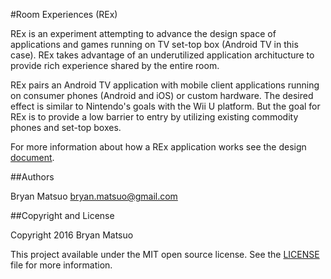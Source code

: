 #Room Experiences (REx)

REx is an experiment attempting to advance the design space of applications and
games running on TV set-top box (Android TV in this case).  REx takes advantage
of an underutilized application architucture to provide rich experience shared
by the entire room.

REx pairs an Android TV application with mobile client applications running on
consumer phones (Android and iOS) or custom hardware.  The desired effect is
similar to Nintendo's goals with the Wii U platform.  But the goal for REx is
to provide a low barrier to entry by utilizing existing commodity phones and
set-top boxes.

For more information about how a REx application works see the design
[document](docs/design.md).


##Authors

Bryan Matsuo <bryan.matsuo@gmail.com>

##Copyright and License

Copyright 2016 Bryan Matsuo

This project available under the MIT open source license.  See the
[LICENSE](LICENSE) file for more information.

